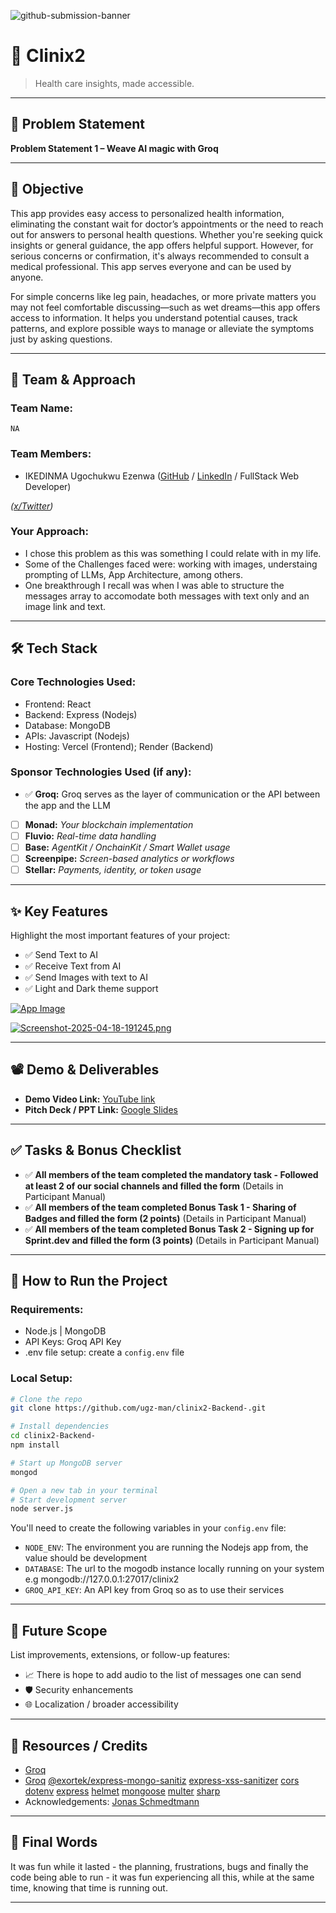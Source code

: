 ![github-submission-banner](https://github.com/user-attachments/assets/a1493b84-e4e2-456e-a791-ce35ee2bcf2f)

# 🚀 Clinix2

> Health care insights, made accessible.

---

## 📌 Problem Statement

**Problem Statement 1 – Weave AI magic with Groq**

---

## 🎯 Objective

This app provides easy access to personalized health information, eliminating the constant wait for doctor’s appointments or the need to reach out for answers to personal health questions. Whether you're seeking quick insights or general guidance, the app offers helpful support. However, for serious concerns or confirmation, it's always recommended to consult a medical professional. This app serves everyone and can be used by anyone.

For simple concerns like leg pain, headaches, or more private matters you may not feel comfortable discussing—such as wet dreams—this app offers access to information. It helps you understand potential causes, track patterns, and explore possible ways to manage or alleviate the symptoms just by asking questions.

---

## 🧠 Team & Approach

### Team Name:

`NA`

### Team Members:

- IKEDINMA Ugochukwu Ezenwa ([GitHub](https://github.com/ugz-man) / [LinkedIn](https://www.linkedin.com/in/ugzman/) / FullStack Web Developer)

_([x/Twitter](https://x.com/ugz_man))_

### Your Approach:

- I chose this problem as this was something I could relate with in my life.
- Some of the Challenges faced were: working with images, understaing prompting of LLMs, App Architecture, among others.
- One breakthrough I recall was when I was able to structure the messages array to accomodate both messages with text only and an image link and text.

---

## 🛠️ Tech Stack

### Core Technologies Used:

- Frontend: React
- Backend: Express (Nodejs)
- Database: MongoDB
- APIs: Javascript (Nodejs)
- Hosting: Vercel (Frontend); Render (Backend)

### Sponsor Technologies Used (if any):

- ✅ **Groq:** Groq serves as the layer of communication or the API between the app and the LLM
- [ ] **Monad:** _Your blockchain implementation_
- [ ] **Fluvio:** _Real-time data handling_
- [ ] **Base:** _AgentKit / OnchainKit / Smart Wallet usage_
- [ ] **Screenpipe:** _Screen-based analytics or workflows_
- [ ] **Stellar:** _Payments, identity, or token usage_

---

## ✨ Key Features

Highlight the most important features of your project:

- ✅ Send Text to AI
- ✅ Receive Text from AI
- ✅ Send Images with text to AI
- ✅ Light and Dark theme support

[![App Image](https://i.postimg.cc/bNCL7MQr/Screenshot-2025-04-18-191205.png)](https://postimg.cc/hfm9x2ZR)

[![Screenshot-2025-04-18-191245.png](https://i.postimg.cc/jdFQgfbJ/Screenshot-2025-04-18-191245.png)](https://postimg.cc/tYFx7Y7X)

---

## 📽️ Demo & Deliverables

- **Demo Video Link:** [YouTube link](https://youtu.be/LW5WzR6uUpA)
- **Pitch Deck / PPT Link:** [Google Slides](https://docs.google.com/presentation/d/19cMJ0Cdkkra6JOPxijubsUanCv6nwBXR9qvobqKTRpU/edit?usp=sharing)

---

## ✅ Tasks & Bonus Checklist

- ✅ **All members of the team completed the mandatory task - Followed at least 2 of our social channels and filled the form** (Details in Participant Manual)
- ✅ **All members of the team completed Bonus Task 1 - Sharing of Badges and filled the form (2 points)** (Details in Participant Manual)
- ✅ **All members of the team completed Bonus Task 2 - Signing up for Sprint.dev and filled the form (3 points)** (Details in Participant Manual)

---

## 🧪 How to Run the Project

### Requirements:

- Node.js | MongoDB
- API Keys: Groq API Key
- .env file setup: create a `config.env` file

### Local Setup:

```bash
# Clone the repo
git clone https://github.com/ugz-man/clinix2-Backend-.git

# Install dependencies
cd clinix2-Backend-
npm install

# Start up MongoDB server
mongod

# Open a new tab in your terminal
# Start development server
node server.js
```

You'll need to create the following variables in your `config.env` file:

- `NODE_ENV`: The environment you are running the Nodejs app from, the value should be development
- `DATABASE`: The url to the mogodb instance locally running on your system e.g mongodb://127.0.0.1:27017/clinix2
- `GROQ_API_KEY`: An API key from Groq so as to use their services

---

## 🧬 Future Scope

List improvements, extensions, or follow-up features:

- 📈 There is hope to add audio to the list of messages one can send
- 🛡️ Security enhancements
- 🌐 Localization / broader accessibility

---

## 📎 Resources / Credits

- [Groq](https://groq.com/)
- [Groq](https://groq.com/) [@exortek/express-mongo-sanitiz](https://www.npmjs.com/package/@exortek/express-mongo-sanitize) [express-xss-sanitizer](https://www.npmjs.com/package/express-xss-sanitizer) [cors](https://www.npmjs.com/package/cors) [dotenv](https://www.npmjs.com/package/dotenv) [express](https://expressjs.com/) [helmet](https://www.npmjs.com/package/helmet) [mongoose](https://mongoosejs.com/) [multer](https://www.npmjs.com/package/multer) [sharp](https://www.npmjs.com/package/sharp)
- Acknowledgements: [Jonas Schmedtmann](https://github.com/jonasschmedtmann)

---

## 🏁 Final Words

It was fun while it lasted - the planning, frustrations, bugs and finally the code being able to run - it was fun experiencing all this, while at the same time, knowing that time is running out.

---
